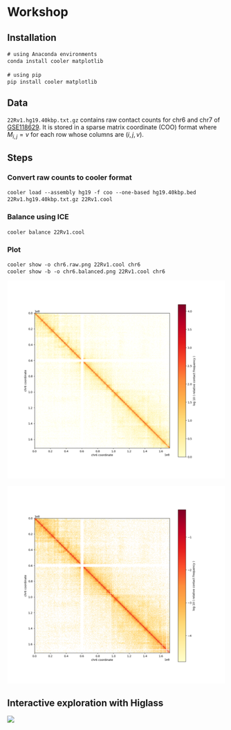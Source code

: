 ---
---
# Workshop

## Installation

```shell
# using Anaconda environments
conda install cooler matplotlib

# using pip
pip install cooler matplotlib
```

## Data

`22Rv1.hg19.40kbp.txt.gz` contains raw contact counts for chr6 and chr7 of [GSE118629](https://ncbi.nln.gov/geo/GSE118629).
It is stored in a sparse matrix coordinate (COO) format where $M_{i,j} = v$ for each row whose columns are $(i, j, v)$.

## Steps

### Convert raw counts to cooler format

```shell
cooler load --assembly hg19 -f coo --one-based hg19.40kbp.bed 22Rv1.hg19.40kbp.txt.gz 22Rv1.cool
```

### Balance using ICE

```shell
cooler balance 22Rv1.cool
```

### Plot

```shell
cooler show -o chr6.raw.png 22Rv1.cool chr6
cooler show -b -o chr6.balanced.png 22Rv1.cool chr6
```

![Raw contact matrix](22Rv1.chr6.raw.png)

![Balanced contact matrix](22Rv1.chr6.balanced.png)

## Interactive exploration with Higlass

![](http://higlass.io/l/?d=YE8GZYBBSsaBErYopy8_9g)
